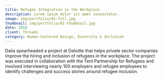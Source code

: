 ```yaml
---
title: Refugee Integration in the Workplace
description: Lorem ipsum dolor sit amet consectetur.
image: img/portfolio/01-full.jpg
thumbnail: img/portfolio/01-thumbnail.jpg
date: 2018
client: Threads
category: Human-Centered Design, Diversity & Inclusion
---
```

Dalia spearheaded a project at Deloitte that helps private sector companies improve the hiring and inclusion of refugees in the workplace. The project was executed in collaboration with the Tent Partnership for Refugees and involved interviewing nearly 100 employers and refugee employees to identify challenges and success stories around refugee inclusion.

